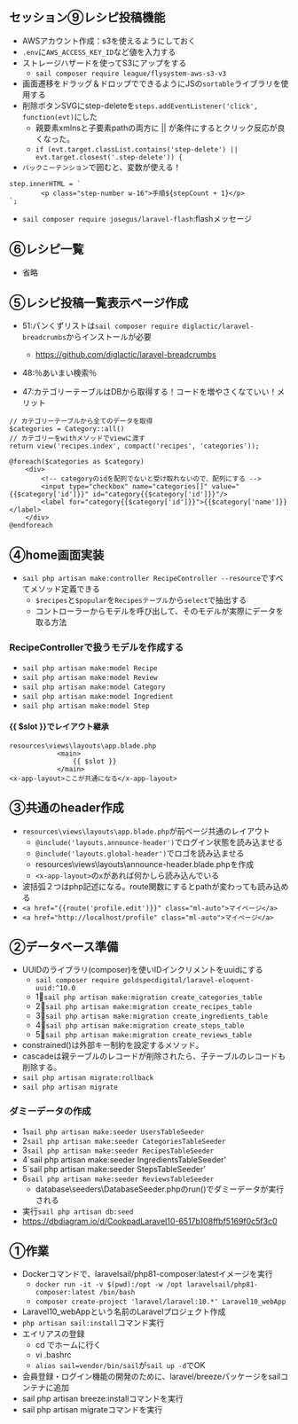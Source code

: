 ## セッション⑨レシピ投稿機能
- AWSアカウント作成：s3を使えるようにしておく
- `.env`に`AWS_ACCESS_KEY_ID`など値を入力する
- ストレージハザードを使ってS3にアップをする
    - `sail composer require league/flysystem-aws-s3-v3`
- 画面遷移をドラッグ＆ドロップでできるようにJSの`sortable`ライブラリを使用する
- 削除ボタンSVGにstep-deleteを`steps.addEventListener('click', function(evt)`にした
    - 親要素xmlnsと子要素pathの両方に || が条件にするとクリック反応が良くなった。
    - `if (evt.target.classList.contains('step-delete') || evt.target.closest('.step-delete')) {`
- `バックこーテンション`で囲むと、変数が使える！
```
step.innerHTML = `
        <p class="step-number w-16">手順${stepCount + 1}</p>
`;
```
- `sail composer require josegus/laravel-flash`:flashメッセージ

## ⑥レシピ一覧
- 省略
## ⑤レシピ投稿一覧表示ページ作成
- 51:パンくずリストは`sail composer require diglactic/laravel-breadcrumbs`からインストールが必要
    - https://github.com/diglactic/laravel-breadcrumbs

- 48:％あいまい検索％
- 47:カテゴリーテーブルはDBから取得する！コードを増やさくなていい！メリット
```
// カテゴリーテーブルから全てのデータを取得
$categories = Category::all()
// カテゴリーをwithメソッドでviewに渡す
return view('recipes.index', compact('recipes', 'categories'));
```
```
@foreach($categories as $category)
    <div>
        <!-- categoryのidを配列でないと受け取れないので、配列にする -->
        <input type="checkbox" name="categories[]" value="{{$category['id']}}" id="category{{$category['id']}}"/>
        <label for="category{{$category['id']}}">{{$category['name']}}</label>
    </div>
@endforeach
```
## ④home画面実装
- `sail php artisan make:controller RecipeController --resource`ですべてメソッド定義できる
    - `$recipes`と`$popular`を`Recipesテーブル`から`select`で抽出する
    - コントローラーからモデルを呼び出して、そのモデルが実際にデータを取る方法
### RecipeControllerで扱うモデルを作成する
- `sail php artisan make:model Recipe`
- `sail php artisan make:model Review`
- `sail php artisan make:model Category`
- `sail php artisan make:model Ingredient`
- `sail php artisan make:model Step`

#### {{ $slot }}でレイアウト継承
```
resources\views\layouts\app.blade.php
            <main>
                {{ $slot }}
            </main>
<x-app-layout>ここが共通になる</x-app-layout>
```

## ③共通のheader作成
- `resources\views\layouts\app.blade.php`が前ページ共通のレイアウト
    - `@include('layouts.announce-header')`でログイン状態を読み込ませる
    - `@include('layouts.global-header')`でロゴを読み込ませる
    - resources\views\layouts\announce-header.blade.phpを作成
    - `<x-app-layout>`の`x`があれば何かしら読み込んでいる
- 波括弧２つはphp記述になる。route関数にするとpathが変わっても読み込める
- `<a href="{{route('profile.edit')}}" class="ml-auto">マイページ</a>`
- `<a href="http://localhost/profile" class="ml-auto">マイページ</a>`


## ②データベース準備
- UUIDのライブラリ(composer)を使いIDインクリメントをuuidにする
    - `sail composer require goldspecdigital/laravel-eloquent-uuid:^10.0`
    - 1⃣`sail php artisan make:migration create_categories_table `
    - 2⃣`sail php artisan make:migration create_recipes_table`
    - 3⃣`sail php artisan make:migration create_ingredients_table`
    - 4⃣`sail php artisan make:migration create_steps_table`
    - 5⃣`sail php artisan make:migration create_reviews_table`
- constrained()は外部キー制約を設定するメソッド。
- cascadeは親テーブルのレコードが削除されたら、子テーブルのレコードも削除する。
- `sail php artisan migrate:rollback`
- `sail php artisan migrate`

### ダミーデータの作成
- 1`sail php artisan make:seeder UsersTableSeeder`
- 2`sail php artisan make:seeder CategoriesTableSeeder`
- 3`sail php artisan make:seeder RecipesTableSeeder`
- 4`sail php artisan make:seeder IngredientsTableSeeder'
- 5`sail php artisan make:seeder StepsTableSeeder'
- 6`sail php artisan make:seeder ReviewsTableSeeder`
    - database\seeders\DatabaseSeeder.phpのrun()でダミーデータが実行される
- 実行`sail php artisan db:seed` 
- https://dbdiagram.io/d/CookpadLaravel10-6517b108ffbf5169f0c5f3c0

## ①作業
- Dockerコマンドで、laravelsail/php81-composer:latestイメージを実行
  - `docker run -it -v $(pwd):/opt -w /opt laravelsail/php81-composer:latest /bin/bash`
  - `composer create-project 'laravel/laravel:10.*' Laravel10_webApp`
- Laravel10_webAppという名前のLaravelプロジェクト作成
- `php artisan sail:install`コマンド実行
- エイリアスの登録
    - cd でホームに行く
    - vi .bashrc
    - `alias sail=vendor/bin/sail`が`sail up -d`でOK
- 会員登録・ログイン機能の開発のために、laravel/breezeパッケージをsailコンテナに追加
- sail php artisan breeze:installコマンドを実行
- sail php artisan migrateコマンドを実行
